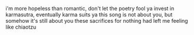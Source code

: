 i'm more hopeless than romantic, don't let the poetry fool ya
invest in karmasutra, eventually karma suits ya
this song is not about you, but somehow it's still about you
these sacrifices for nothing had left me feeling like chiaotzu
